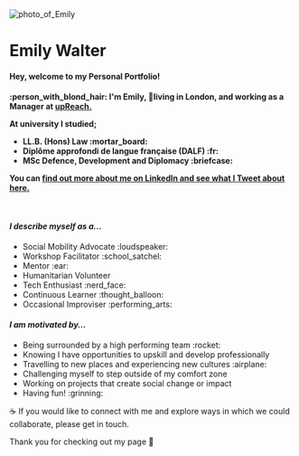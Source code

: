<html>

<div>
  <img src="https://github.com/emjwalter/emjwalter.github.io/blob/master/bw%20dinosaour.JPG" alt="photo_of_Emily">
</div>

<head>
    <h1><strong>Emily Walter</strong></h1>
  </head>
  
  <body>
  <h4>Hey, welcome to my Personal Portfolio!<h4> 
   
   :person_with_blond_hair: I'm Emily,
   :round_pushpin:living in London,
   and working as a Manager at <a href="https://www.upreach.org.uk">upReach.</a> 
   <br>
   <p>At university I studied;
      <ul>
        <li> LL.B. (Hons) Law :mortar_board: </li>
      <li> Diplôme approfondi de langue française (DALF) :fr:</li>
      <li> MSc Defence, Development and Diplomacy :briefcase:</li>
  </ul>
      You can <a href="https://www.linkedin.com/in/emjwalter/">find out more about me on LinkedIn and <a href="hhttps://twitter.com/emjwalter">see what I Tweet about here.</a>
    </p>
   <br>
<h4><em>I describe myself as a...</em></h4>
<ul>
  <li>Social Mobility Advocate :loudspeaker: </li>
  <li>Workshop Facilitator :school_satchel:</li>
  <li>Mentor :ear:</li>
  <li>Humanitarian Volunteer </li>
  <li>Tech Enthusiast :nerd_face:</li>
  <li>Continuous Learner :thought_balloon:</li> 
  <li>Occasional Improviser :performing_arts:</li>
</ul>   

<h4><em>I am motivated by...</em></h4>
<ul>
  <li>Being surrounded by a high performing team :rocket:</li>
  <li>Knowing I have opportunities to upskill and develop professionally</li>
  <li>Travelling to new places and experiencing new cultures :airplane:</li>
  <li>Challenging myself to step outside of my comfort zone </li>
  <li>Working on projects that create social change or impact</li>
  <li>Having fun! :grinning:</li> 
</ul> 

:coffee: If you would like to connect with me and explore ways in which we could collaborate, please get in touch.

Thank you for checking out my page :yellow_heart:

  </body>
</html>
